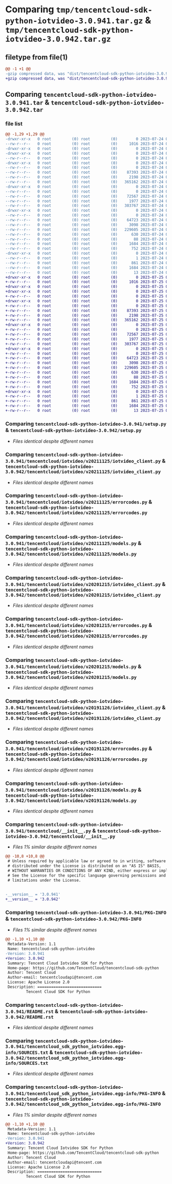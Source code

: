 # Comparing `tmp/tencentcloud-sdk-python-iotvideo-3.0.941.tar.gz` & `tmp/tencentcloud-sdk-python-iotvideo-3.0.942.tar.gz`

## filetype from file(1)

```diff
@@ -1 +1 @@
-gzip compressed data, was "dist/tencentcloud-sdk-python-iotvideo-3.0.941.tar", last modified: Mon Jul 24 00:38:56 2023, max compression
+gzip compressed data, was "dist/tencentcloud-sdk-python-iotvideo-3.0.942.tar", last modified: Tue Jul 25 04:20:10 2023, max compression
```

## Comparing `tencentcloud-sdk-python-iotvideo-3.0.941.tar` & `tencentcloud-sdk-python-iotvideo-3.0.942.tar`

### file list

```diff
@@ -1,29 +1,29 @@
-drwxr-xr-x   0 root         (0) root         (0)        0 2023-07-24 00:38:56.000000 tencentcloud-sdk-python-iotvideo-3.0.941/
--rw-r--r--   0 root         (0) root         (0)     1016 2023-07-24 00:38:56.000000 tencentcloud-sdk-python-iotvideo-3.0.941/setup.py
-drwxr-xr-x   0 root         (0) root         (0)        0 2023-07-24 00:38:56.000000 tencentcloud-sdk-python-iotvideo-3.0.941/tencentcloud/
-drwxr-xr-x   0 root         (0) root         (0)        0 2023-07-24 00:38:56.000000 tencentcloud-sdk-python-iotvideo-3.0.941/tencentcloud/iotvideo/
--rw-r--r--   0 root         (0) root         (0)        0 2023-07-24 00:38:56.000000 tencentcloud-sdk-python-iotvideo-3.0.941/tencentcloud/iotvideo/__init__.py
-drwxr-xr-x   0 root         (0) root         (0)        0 2023-07-24 00:38:56.000000 tencentcloud-sdk-python-iotvideo-3.0.941/tencentcloud/iotvideo/v20211125/
--rw-r--r--   0 root         (0) root         (0)        0 2023-07-24 00:38:56.000000 tencentcloud-sdk-python-iotvideo-3.0.941/tencentcloud/iotvideo/v20211125/__init__.py
--rw-r--r--   0 root         (0) root         (0)    87393 2023-07-24 00:38:56.000000 tencentcloud-sdk-python-iotvideo-3.0.941/tencentcloud/iotvideo/v20211125/iotvideo_client.py
--rw-r--r--   0 root         (0) root         (0)     2198 2023-07-24 00:38:56.000000 tencentcloud-sdk-python-iotvideo-3.0.941/tencentcloud/iotvideo/v20211125/errorcodes.py
--rw-r--r--   0 root         (0) root         (0)   365162 2023-07-24 00:38:56.000000 tencentcloud-sdk-python-iotvideo-3.0.941/tencentcloud/iotvideo/v20211125/models.py
-drwxr-xr-x   0 root         (0) root         (0)        0 2023-07-24 00:38:56.000000 tencentcloud-sdk-python-iotvideo-3.0.941/tencentcloud/iotvideo/v20201215/
--rw-r--r--   0 root         (0) root         (0)        0 2023-07-24 00:38:56.000000 tencentcloud-sdk-python-iotvideo-3.0.941/tencentcloud/iotvideo/v20201215/__init__.py
--rw-r--r--   0 root         (0) root         (0)    72567 2023-07-24 00:38:56.000000 tencentcloud-sdk-python-iotvideo-3.0.941/tencentcloud/iotvideo/v20201215/iotvideo_client.py
--rw-r--r--   0 root         (0) root         (0)     1977 2023-07-24 00:38:56.000000 tencentcloud-sdk-python-iotvideo-3.0.941/tencentcloud/iotvideo/v20201215/errorcodes.py
--rw-r--r--   0 root         (0) root         (0)   303767 2023-07-24 00:38:56.000000 tencentcloud-sdk-python-iotvideo-3.0.941/tencentcloud/iotvideo/v20201215/models.py
-drwxr-xr-x   0 root         (0) root         (0)        0 2023-07-24 00:38:56.000000 tencentcloud-sdk-python-iotvideo-3.0.941/tencentcloud/iotvideo/v20191126/
--rw-r--r--   0 root         (0) root         (0)        0 2023-07-24 00:38:56.000000 tencentcloud-sdk-python-iotvideo-3.0.941/tencentcloud/iotvideo/v20191126/__init__.py
--rw-r--r--   0 root         (0) root         (0)    64723 2023-07-24 00:38:56.000000 tencentcloud-sdk-python-iotvideo-3.0.941/tencentcloud/iotvideo/v20191126/iotvideo_client.py
--rw-r--r--   0 root         (0) root         (0)     3098 2023-07-24 00:38:56.000000 tencentcloud-sdk-python-iotvideo-3.0.941/tencentcloud/iotvideo/v20191126/errorcodes.py
--rw-r--r--   0 root         (0) root         (0)   229605 2023-07-24 00:38:56.000000 tencentcloud-sdk-python-iotvideo-3.0.941/tencentcloud/iotvideo/v20191126/models.py
--rw-r--r--   0 root         (0) root         (0)      630 2023-07-24 00:38:56.000000 tencentcloud-sdk-python-iotvideo-3.0.941/tencentcloud/__init__.py
--rw-r--r--   0 root         (0) root         (0)       88 2023-07-24 00:38:56.000000 tencentcloud-sdk-python-iotvideo-3.0.941/setup.cfg
--rw-r--r--   0 root         (0) root         (0)     1684 2023-07-24 00:38:56.000000 tencentcloud-sdk-python-iotvideo-3.0.941/PKG-INFO
--rw-r--r--   0 root         (0) root         (0)      752 2023-07-24 00:38:56.000000 tencentcloud-sdk-python-iotvideo-3.0.941/README.rst
-drwxr-xr-x   0 root         (0) root         (0)        0 2023-07-24 00:38:56.000000 tencentcloud-sdk-python-iotvideo-3.0.941/tencentcloud_sdk_python_iotvideo.egg-info/
--rw-r--r--   0 root         (0) root         (0)        1 2023-07-24 00:38:56.000000 tencentcloud-sdk-python-iotvideo-3.0.941/tencentcloud_sdk_python_iotvideo.egg-info/dependency_links.txt
--rw-r--r--   0 root         (0) root         (0)      861 2023-07-24 00:38:56.000000 tencentcloud-sdk-python-iotvideo-3.0.941/tencentcloud_sdk_python_iotvideo.egg-info/SOURCES.txt
--rw-r--r--   0 root         (0) root         (0)     1684 2023-07-24 00:38:56.000000 tencentcloud-sdk-python-iotvideo-3.0.941/tencentcloud_sdk_python_iotvideo.egg-info/PKG-INFO
--rw-r--r--   0 root         (0) root         (0)       13 2023-07-24 00:38:56.000000 tencentcloud-sdk-python-iotvideo-3.0.941/tencentcloud_sdk_python_iotvideo.egg-info/top_level.txt
+drwxr-xr-x   0 root         (0) root         (0)        0 2023-07-25 04:20:10.000000 tencentcloud-sdk-python-iotvideo-3.0.942/
+-rw-r--r--   0 root         (0) root         (0)     1016 2023-07-25 04:20:10.000000 tencentcloud-sdk-python-iotvideo-3.0.942/setup.py
+drwxr-xr-x   0 root         (0) root         (0)        0 2023-07-25 04:20:10.000000 tencentcloud-sdk-python-iotvideo-3.0.942/tencentcloud/
+drwxr-xr-x   0 root         (0) root         (0)        0 2023-07-25 04:20:10.000000 tencentcloud-sdk-python-iotvideo-3.0.942/tencentcloud/iotvideo/
+-rw-r--r--   0 root         (0) root         (0)        0 2023-07-25 04:20:10.000000 tencentcloud-sdk-python-iotvideo-3.0.942/tencentcloud/iotvideo/__init__.py
+drwxr-xr-x   0 root         (0) root         (0)        0 2023-07-25 04:20:10.000000 tencentcloud-sdk-python-iotvideo-3.0.942/tencentcloud/iotvideo/v20211125/
+-rw-r--r--   0 root         (0) root         (0)        0 2023-07-25 04:20:10.000000 tencentcloud-sdk-python-iotvideo-3.0.942/tencentcloud/iotvideo/v20211125/__init__.py
+-rw-r--r--   0 root         (0) root         (0)    87393 2023-07-25 04:20:10.000000 tencentcloud-sdk-python-iotvideo-3.0.942/tencentcloud/iotvideo/v20211125/iotvideo_client.py
+-rw-r--r--   0 root         (0) root         (0)     2198 2023-07-25 04:20:10.000000 tencentcloud-sdk-python-iotvideo-3.0.942/tencentcloud/iotvideo/v20211125/errorcodes.py
+-rw-r--r--   0 root         (0) root         (0)   365162 2023-07-25 04:20:10.000000 tencentcloud-sdk-python-iotvideo-3.0.942/tencentcloud/iotvideo/v20211125/models.py
+drwxr-xr-x   0 root         (0) root         (0)        0 2023-07-25 04:20:10.000000 tencentcloud-sdk-python-iotvideo-3.0.942/tencentcloud/iotvideo/v20201215/
+-rw-r--r--   0 root         (0) root         (0)        0 2023-07-25 04:20:10.000000 tencentcloud-sdk-python-iotvideo-3.0.942/tencentcloud/iotvideo/v20201215/__init__.py
+-rw-r--r--   0 root         (0) root         (0)    72567 2023-07-25 04:20:10.000000 tencentcloud-sdk-python-iotvideo-3.0.942/tencentcloud/iotvideo/v20201215/iotvideo_client.py
+-rw-r--r--   0 root         (0) root         (0)     1977 2023-07-25 04:20:10.000000 tencentcloud-sdk-python-iotvideo-3.0.942/tencentcloud/iotvideo/v20201215/errorcodes.py
+-rw-r--r--   0 root         (0) root         (0)   303767 2023-07-25 04:20:10.000000 tencentcloud-sdk-python-iotvideo-3.0.942/tencentcloud/iotvideo/v20201215/models.py
+drwxr-xr-x   0 root         (0) root         (0)        0 2023-07-25 04:20:10.000000 tencentcloud-sdk-python-iotvideo-3.0.942/tencentcloud/iotvideo/v20191126/
+-rw-r--r--   0 root         (0) root         (0)        0 2023-07-25 04:20:10.000000 tencentcloud-sdk-python-iotvideo-3.0.942/tencentcloud/iotvideo/v20191126/__init__.py
+-rw-r--r--   0 root         (0) root         (0)    64723 2023-07-25 04:20:10.000000 tencentcloud-sdk-python-iotvideo-3.0.942/tencentcloud/iotvideo/v20191126/iotvideo_client.py
+-rw-r--r--   0 root         (0) root         (0)     3098 2023-07-25 04:20:10.000000 tencentcloud-sdk-python-iotvideo-3.0.942/tencentcloud/iotvideo/v20191126/errorcodes.py
+-rw-r--r--   0 root         (0) root         (0)   229605 2023-07-25 04:20:10.000000 tencentcloud-sdk-python-iotvideo-3.0.942/tencentcloud/iotvideo/v20191126/models.py
+-rw-r--r--   0 root         (0) root         (0)      630 2023-07-25 04:20:10.000000 tencentcloud-sdk-python-iotvideo-3.0.942/tencentcloud/__init__.py
+-rw-r--r--   0 root         (0) root         (0)       88 2023-07-25 04:20:10.000000 tencentcloud-sdk-python-iotvideo-3.0.942/setup.cfg
+-rw-r--r--   0 root         (0) root         (0)     1684 2023-07-25 04:20:10.000000 tencentcloud-sdk-python-iotvideo-3.0.942/PKG-INFO
+-rw-r--r--   0 root         (0) root         (0)      752 2023-07-25 04:20:10.000000 tencentcloud-sdk-python-iotvideo-3.0.942/README.rst
+drwxr-xr-x   0 root         (0) root         (0)        0 2023-07-25 04:20:10.000000 tencentcloud-sdk-python-iotvideo-3.0.942/tencentcloud_sdk_python_iotvideo.egg-info/
+-rw-r--r--   0 root         (0) root         (0)        1 2023-07-25 04:20:10.000000 tencentcloud-sdk-python-iotvideo-3.0.942/tencentcloud_sdk_python_iotvideo.egg-info/dependency_links.txt
+-rw-r--r--   0 root         (0) root         (0)      861 2023-07-25 04:20:10.000000 tencentcloud-sdk-python-iotvideo-3.0.942/tencentcloud_sdk_python_iotvideo.egg-info/SOURCES.txt
+-rw-r--r--   0 root         (0) root         (0)     1684 2023-07-25 04:20:10.000000 tencentcloud-sdk-python-iotvideo-3.0.942/tencentcloud_sdk_python_iotvideo.egg-info/PKG-INFO
+-rw-r--r--   0 root         (0) root         (0)       13 2023-07-25 04:20:10.000000 tencentcloud-sdk-python-iotvideo-3.0.942/tencentcloud_sdk_python_iotvideo.egg-info/top_level.txt
```

### Comparing `tencentcloud-sdk-python-iotvideo-3.0.941/setup.py` & `tencentcloud-sdk-python-iotvideo-3.0.942/setup.py`

 * *Files identical despite different names*

### Comparing `tencentcloud-sdk-python-iotvideo-3.0.941/tencentcloud/iotvideo/v20211125/iotvideo_client.py` & `tencentcloud-sdk-python-iotvideo-3.0.942/tencentcloud/iotvideo/v20211125/iotvideo_client.py`

 * *Files identical despite different names*

### Comparing `tencentcloud-sdk-python-iotvideo-3.0.941/tencentcloud/iotvideo/v20211125/errorcodes.py` & `tencentcloud-sdk-python-iotvideo-3.0.942/tencentcloud/iotvideo/v20211125/errorcodes.py`

 * *Files identical despite different names*

### Comparing `tencentcloud-sdk-python-iotvideo-3.0.941/tencentcloud/iotvideo/v20211125/models.py` & `tencentcloud-sdk-python-iotvideo-3.0.942/tencentcloud/iotvideo/v20211125/models.py`

 * *Files identical despite different names*

### Comparing `tencentcloud-sdk-python-iotvideo-3.0.941/tencentcloud/iotvideo/v20201215/iotvideo_client.py` & `tencentcloud-sdk-python-iotvideo-3.0.942/tencentcloud/iotvideo/v20201215/iotvideo_client.py`

 * *Files identical despite different names*

### Comparing `tencentcloud-sdk-python-iotvideo-3.0.941/tencentcloud/iotvideo/v20201215/errorcodes.py` & `tencentcloud-sdk-python-iotvideo-3.0.942/tencentcloud/iotvideo/v20201215/errorcodes.py`

 * *Files identical despite different names*

### Comparing `tencentcloud-sdk-python-iotvideo-3.0.941/tencentcloud/iotvideo/v20201215/models.py` & `tencentcloud-sdk-python-iotvideo-3.0.942/tencentcloud/iotvideo/v20201215/models.py`

 * *Files identical despite different names*

### Comparing `tencentcloud-sdk-python-iotvideo-3.0.941/tencentcloud/iotvideo/v20191126/iotvideo_client.py` & `tencentcloud-sdk-python-iotvideo-3.0.942/tencentcloud/iotvideo/v20191126/iotvideo_client.py`

 * *Files identical despite different names*

### Comparing `tencentcloud-sdk-python-iotvideo-3.0.941/tencentcloud/iotvideo/v20191126/errorcodes.py` & `tencentcloud-sdk-python-iotvideo-3.0.942/tencentcloud/iotvideo/v20191126/errorcodes.py`

 * *Files identical despite different names*

### Comparing `tencentcloud-sdk-python-iotvideo-3.0.941/tencentcloud/iotvideo/v20191126/models.py` & `tencentcloud-sdk-python-iotvideo-3.0.942/tencentcloud/iotvideo/v20191126/models.py`

 * *Files identical despite different names*

### Comparing `tencentcloud-sdk-python-iotvideo-3.0.941/tencentcloud/__init__.py` & `tencentcloud-sdk-python-iotvideo-3.0.942/tencentcloud/__init__.py`

 * *Files 1% similar despite different names*

```diff
@@ -10,8 +10,8 @@
 # Unless required by applicable law or agreed to in writing, software
 # distributed under the License is distributed on an "AS IS" BASIS,
 # WITHOUT WARRANTIES OR CONDITIONS OF ANY KIND, either express or implied.
 # See the License for the specific language governing permissions and
 # limitations under the License.
 
 
-__version__ = '3.0.941'
+__version__ = '3.0.942'
```

### Comparing `tencentcloud-sdk-python-iotvideo-3.0.941/PKG-INFO` & `tencentcloud-sdk-python-iotvideo-3.0.942/PKG-INFO`

 * *Files 1% similar despite different names*

```diff
@@ -1,10 +1,10 @@
 Metadata-Version: 1.1
 Name: tencentcloud-sdk-python-iotvideo
-Version: 3.0.941
+Version: 3.0.942
 Summary: Tencent Cloud Iotvideo SDK for Python
 Home-page: https://github.com/TencentCloud/tencentcloud-sdk-python
 Author: Tencent Cloud
 Author-email: tencentcloudapi@tencent.com
 License: Apache License 2.0
 Description: ============================
         Tencent Cloud SDK for Python
```

### Comparing `tencentcloud-sdk-python-iotvideo-3.0.941/README.rst` & `tencentcloud-sdk-python-iotvideo-3.0.942/README.rst`

 * *Files identical despite different names*

### Comparing `tencentcloud-sdk-python-iotvideo-3.0.941/tencentcloud_sdk_python_iotvideo.egg-info/SOURCES.txt` & `tencentcloud-sdk-python-iotvideo-3.0.942/tencentcloud_sdk_python_iotvideo.egg-info/SOURCES.txt`

 * *Files identical despite different names*

### Comparing `tencentcloud-sdk-python-iotvideo-3.0.941/tencentcloud_sdk_python_iotvideo.egg-info/PKG-INFO` & `tencentcloud-sdk-python-iotvideo-3.0.942/tencentcloud_sdk_python_iotvideo.egg-info/PKG-INFO`

 * *Files 1% similar despite different names*

```diff
@@ -1,10 +1,10 @@
 Metadata-Version: 1.1
 Name: tencentcloud-sdk-python-iotvideo
-Version: 3.0.941
+Version: 3.0.942
 Summary: Tencent Cloud Iotvideo SDK for Python
 Home-page: https://github.com/TencentCloud/tencentcloud-sdk-python
 Author: Tencent Cloud
 Author-email: tencentcloudapi@tencent.com
 License: Apache License 2.0
 Description: ============================
         Tencent Cloud SDK for Python
```

